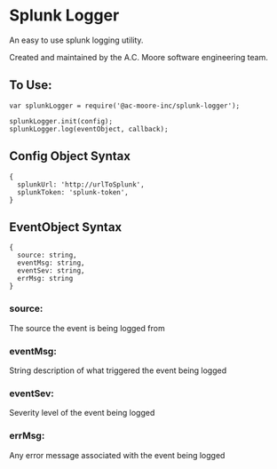 # Splunk Logger

An easy to use splunk logging utility.

Created and maintained by the A.C. Moore software engineering team.  

## To Use:
```
var splunkLogger = require('@ac-moore-inc/splunk-logger');

splunkLogger.init(config);
splunkLogger.log(eventObject, callback);
```

## Config Object Syntax
```
{
  splunkUrl: 'http://urlToSplunk',
  splunkToken: 'splunk-token',
}
```

## EventObject Syntax
```
{
  source: string,
  eventMsg: string,
  eventSev: string,
  errMsg: string
}
```
### source:
The source the event is being logged from 
### eventMsg:
String description of what triggered the event being logged
### eventSev:
Severity level of the event being logged
### errMsg:
Any error message associated with the event being logged
